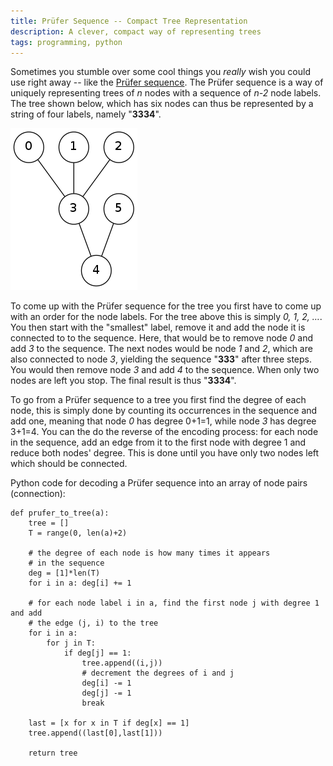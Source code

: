 ```yaml
---
title: Prüfer Sequence -- Compact Tree Representation
description: A clever, compact way of representing trees
tags: programming, python
---
```


Sometimes you stumble over some cool things you *really* wish you could use
right away -- like the [Prüfer
sequence](http://en.wikipedia.org/wiki/Pr%C3%BCfer_sequence). The Prüfer
sequence is a way of uniquely representing trees of *n* nodes with a sequence of
*n-2* node labels. The tree shown below, which has six nodes can thus be
represented by a string of four labels, namely "**3334**".

![The tree represented by "3334".](/images/pruferexample.png)

To come up with the Prüfer sequence for the tree you first have to come up with
an order for the node labels. For the tree above this is simply *0, 1, 2, …*.
You then start with the "smallest" label, remove it and add the node it is
connected to to the sequence. Here, that would be to remove node *0* and add *3*
to the sequence. The next nodes would be node *1* and *2*, which are also
connected to node *3*, yielding the sequence "**333**" after three steps. You
would then remove node *3* and add *4* to the sequence. When only two nodes are
left you stop. The final result is thus "**3334**".

To go from a Prüfer sequence to a tree you first find the degree of each node,
this is simply done by counting its occurrences in the sequence and add one,
meaning that node *0* has degree 0+1=1, while node *3* has degree 3+1=4. You can
the do the reverse of the encoding process: for each node in the sequence, add
an edge from it to the first node with degree 1 and reduce both nodes' degree.
This is done until you have only two nodes left which should be connected.

Python code for decoding a Prüfer sequence into an array of node pairs (connection):

~~~{.python}
def prufer_to_tree(a):
    tree = []
    T = range(0, len(a)+2)

    # the degree of each node is how many times it appears
    # in the sequence
    deg = [1]*len(T)
    for i in a: deg[i] += 1

    # for each node label i in a, find the first node j with degree 1 and add
    # the edge (j, i) to the tree
    for i in a:
        for j in T:
            if deg[j] == 1:
                tree.append((i,j))
                # decrement the degrees of i and j
                deg[i] -= 1
                deg[j] -= 1
                break

    last = [x for x in T if deg[x] == 1]
    tree.append((last[0],last[1]))

    return tree
~~~
